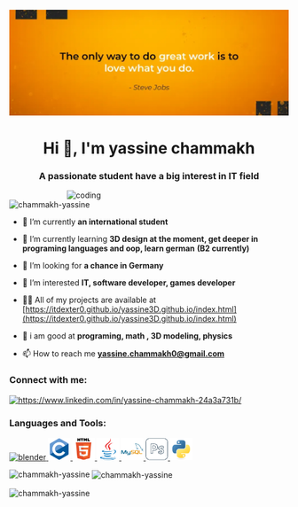 ![logo](https://github.com/chammakh-yassine/chammakh-yassine/blob/main/Screenshot%202024-07-25%20044920.png)
<h1 align="center">Hi 👋, I'm yassine chammakh</h1>
<h3 align="center">A passionate student have a big interest in IT field</h3>

<img align ="right" alt="coding" width="400" src="https://media.licdn.com/dms/image/D5612AQHmfXu03WIBhA/article-cover_image-shrink_720_1280/0/1689012633580?e=2147483647&v=beta&t=tLTJ7NRLZEh7NzJTurK5kVFyZuhqvEo_QRXMfZEilPs">

<p align="left"> <img src="https://komarev.com/ghpvc/?username=chammakh-yassine&label=Profile%20views&color=0e75b6&style=flat" alt="chammakh-yassine" /> </p>

- 🔭 I’m currently **an international student**

- 🌱 I’m currently learning **3D design at the moment, get deeper in programing languages and oop, learn german** **(B2 currently)**

- 👯 I’m looking for **a chance in Germany**

- 🤝 I’m interested **IT, software developer, games developer**

- 👨‍💻 All of my projects are available at [https://itdexter0.github.io/yassine3D.github.io/index.html](https://itdexter0.github.io/yassine3D.github.io/index.html)

- 💬 i am good at **programing, math , 3D modeling, physics**

- 📫 How to reach me **yassine.chammakh0@gmail.com**

<h3 align="left">Connect with me:</h3>
<p align="left">
<a href="https://linkedin.com/in/https://www.linkedin.com/in/yassine-chammakh-24a3a731b/" target="blank"><img align="center" src="https://raw.githubusercontent.com/rahuldkjain/github-profile-readme-generator/master/src/images/icons/Social/linked-in-alt.svg" alt="https://www.linkedin.com/in/yassine-chammakh-24a3a731b/" height="30" width="40" /></a>
</p>

<h3 align="left">Languages and Tools:</h3>
<p align="left"> <a href="https://www.blender.org/" target="_blank" rel="noreferrer"> <img src="https://download.blender.org/branding/community/blender_community_badge_white.svg" alt="blender" width="40" height="40"/> </a> <a href="https://www.cprogramming.com/" target="_blank" rel="noreferrer"> <img src="https://raw.githubusercontent.com/devicons/devicon/master/icons/c/c-original.svg" alt="c" width="40" height="40"/> </a> <a href="https://www.w3.org/html/" target="_blank" rel="noreferrer"> <img src="https://raw.githubusercontent.com/devicons/devicon/master/icons/html5/html5-original-wordmark.svg" alt="html5" width="40" height="40"/> </a> <a href="https://www.java.com" target="_blank" rel="noreferrer"> <img src="https://raw.githubusercontent.com/devicons/devicon/master/icons/java/java-original.svg" alt="java" width="40" height="40"/> </a> <a href="https://www.mysql.com/" target="_blank" rel="noreferrer"> <img src="https://raw.githubusercontent.com/devicons/devicon/master/icons/mysql/mysql-original-wordmark.svg" alt="mysql" width="40" height="40"/> </a> <a href="https://www.photoshop.com/en" target="_blank" rel="noreferrer"> <img src="https://raw.githubusercontent.com/devicons/devicon/master/icons/photoshop/photoshop-line.svg" alt="photoshop" width="40" height="40"/> </a> <a href="https://www.python.org" target="_blank" rel="noreferrer"> <img src="https://raw.githubusercontent.com/devicons/devicon/master/icons/python/python-original.svg" alt="python" width="40" height="40"/> </a> </p>

<p><img align="left" src="https://github-readme-stats.vercel.app/api/top-langs?username=chammakh-yassine&show_icons=true&locale=en&layout=compact" alt="chammakh-yassine" /></p>

<p>&nbsp;<img align="center" src="https://github-readme-stats.vercel.app/api?username=chammakh-yassine&show_icons=true&locale=en" alt="chammakh-yassine" /></p>

<p><img align="center" src="https://github-readme-streak-stats.herokuapp.com/?user=chammakh-yassine&" alt="chammakh-yassine" /></p>
